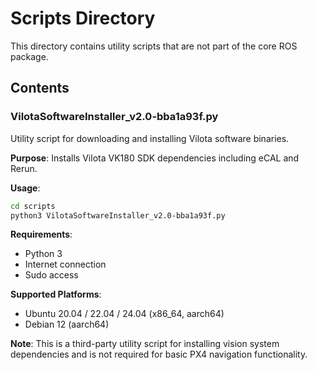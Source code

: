 # Scripts Directory

This directory contains utility scripts that are not part of the core ROS package.

## Contents

### VilotaSoftwareInstaller_v2.0-bba1a93f.py

Utility script for downloading and installing Vilota software binaries.

**Purpose**: Installs Vilota VK180 SDK dependencies including eCAL and Rerun.

**Usage**:
```bash
cd scripts
python3 VilotaSoftwareInstaller_v2.0-bba1a93f.py
```

**Requirements**:
- Python 3
- Internet connection
- Sudo access

**Supported Platforms**:
- Ubuntu 20.04 / 22.04 / 24.04 (x86_64, aarch64)
- Debian 12 (aarch64)

**Note**: This is a third-party utility script for installing vision system dependencies and is not required for basic PX4 navigation functionality.

